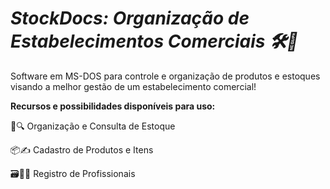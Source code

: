 <div>
<h1><i>StockDocs: Organização de Estabelecimentos Comerciais 🛠🛒</h1></i>
<p>
Software em MS-DOS para controle e organização de produtos e estoques visando a melhor gestão de um estabelecimento comercial!
</p>
  <p>
    <b>Recursos e possibilidades disponíveis para uso:</b>
   </p>
   <p>
   📓🔍 Organização e Consulta de Estoque
  </p>
   <p>
    📦✍ Cadastro de Produtos e Itens
   </p>
   <p>
     🗃👷‍♂️ Registro de Profissionais
   </p>
</div>
